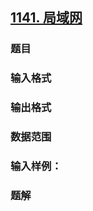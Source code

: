 ## [1141. 局域网](https://www.acwing.com/problem/content/1143/)

### 题目

### 输入格式

### 输出格式

### 数据范围

### 输入样例：



### 题解
